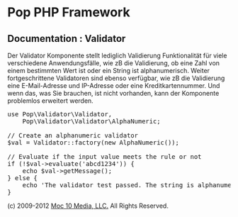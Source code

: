 Pop PHP Framework
=================

Documentation : Validator
-------------------------

Der Validator Komponente stellt lediglich Validierung Funktionalität für viele verschiedene Anwendungsfälle, wie zB die Validierung, ob eine Zahl von einem bestimmten Wert ist oder ein String ist alphanumerisch. Weiter fortgeschrittene Validatoren sind ebenso verfügbar, wie zB die Validierung eine E-Mail-Adresse und IP-Adresse oder eine Kreditkartennummer. Und wenn das, was Sie brauchen, ist nicht vorhanden, kann der Komponente problemlos erweitert werden.

<pre>
use Pop\Validator\Validator,
    Pop\Validator\Validator\AlphaNumeric;

// Create an alphanumeric validator
$val = Validator::factory(new AlphaNumeric());

// Evaluate if the input value meets the rule or not
if (!$val->evaluate('abcd1234')) {
    echo $val->getMessage();
} else {
    echo 'The validator test passed. The string is alphanumeric.';
}
</pre>

(c) 2009-2012 [Moc 10 Media, LLC.](http://www.moc10media.com) All Rights Reserved.

